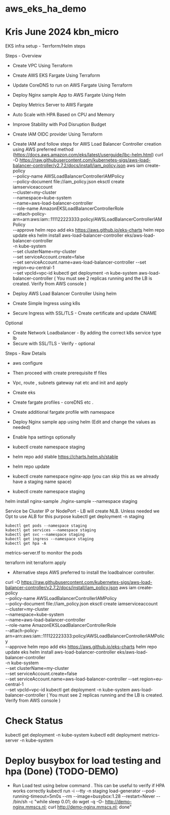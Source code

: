 # aws_eks_ha_demo 
# Kris June 2024 kbn_micro

EKS infra setup - Terrform/Helm steps

Steps - Overview

* Create VPC Using Terraform
* Create AWS EKS Fargate Using Terraform
* Update CoreDNS to run on AWS Fargate Using Terraform
* Deploy Nginx sample App to AWS Fargate Using Helm
* Deploy Metrics Server to AWS Fargate
* Auto Scale with HPA Based on CPU and Memory
* Improve Stability with Pod Disruption Budget
* Create IAM OIDC provider Using Terraform
* Create IAM and follow steps for AWS Load Balancer Controller creation using AWS preferred method (https://docs.aws.amazon.com/eks/latest/userguide/lbc-helm.html)
curl -O https://raw.githubusercontent.com/kubernetes-sigs/aws-load-balancer-controller/v2.7.2/docs/install/iam_policy.json
aws iam create-policy \
    --policy-name AWSLoadBalancerControllerIAMPolicy \
    --policy-document file://iam_policy.json
eksctl create iamserviceaccount \
  --cluster=my-cluster \
  --namespace=kube-system \
  --name=aws-load-balancer-controller \
  --role-name AmazonEKSLoadBalancerControllerRole \
  --attach-policy-arn=arn:aws:iam::111122223333:policy/AWSLoadBalancerControllerIAMPolicy \
  --approve
 helm repo add eks https://aws.github.io/eks-charts
 helm repo update eks
 helm install aws-load-balancer-controller eks/aws-load-balancer-controller \
  -n kube-system \
  --set clusterName=my-cluster \
  --set serviceAccount.create=false \
  --set serviceAccount.name=aws-load-balancer-controller 
  --set region=eu-central-1 \
  --set vpcId=vpc-id
 kubectl get deployment -n kube-system aws-load-balancer-controller ( You must see 2 replicas running and the LB is created. Verify from AWS console )

* Deploy AWS Load Balancer Controller Using helm
* Create Simple Ingress using k8s
* Secure Ingress with SSL/TLS - Create certificate and update CNAME

Optional 
* Create Network Loadbalancer - By adding the correct k8s service type lb 
* Secure with SSL/TLS - Verify - optional

Steps - Raw Details

*  aws configure 
*  Then proceed with create prerequisite tf files
*  Vpc, route , subnets gateway nat etc and init and apply
*  Create eks
*  Create fargate profiles - coreDNS etc . 
*  Create additional fargate profile with namespace
*  Deploy Nginx sample app using helm (Edit and change the values as needed)
*  Enable hpa settings optionally
*  kubectl create namespace staging
*  helm repo add stable https://charts.helm.sh/stable
*  helm repo update

*  kubectl create namespace nginx-app (you can skip this as we already have a staging name space)
*  kubectl create namespace staging

 helm install nginx-sample ./nginx-sample --namespace staging

 Service be Cluster IP or NodePort - LB will create NLB. Unless needed we Opt to use ALB for this purpose
 kubectl get deployment -n staging

  	kubectl get pods --namespace staging
 	kubectl get services --namespace staging
 	kubectl get svc --namespace staging
	kubectl get ingress --namespace staging
	kubectl get hpa -A


 metrics-server.tf to monitor the pods

 terraform init
 terraform apply

* Alternative steps AWS preferred to install the loadbalncer controller.
 
 curl -O https://raw.githubusercontent.com/kubernetes-sigs/aws-load-balancer-controller/v2.7.2/docs/install/iam_policy.json
 aws iam create-policy \
    --policy-name AWSLoadBalancerControllerIAMPolicy \
    --policy-document file://iam_policy.json
 eksctl create iamserviceaccount \
  --cluster=my-cluster \
  --namespace=kube-system \
  --name=aws-load-balancer-controller \
  --role-name AmazonEKSLoadBalancerControllerRole \
  --attach-policy-arn=arn:aws:iam::111122223333:policy/AWSLoadBalancerControllerIAMPolicy \
  --approve
 helm repo add eks https://aws.github.io/eks-charts
 helm repo update eks
 helm install aws-load-balancer-controller eks/aws-load-balancer-controller \
  -n kube-system \
  --set clusterName=my-cluster \
  --set serviceAccount.create=false \
  --set serviceAccount.name=aws-load-balancer-controller
  --set region=eu-central-1 \
  --set vpcId=vpc-id
 kubectl get deployment -n kube-system aws-load-balancer-controller ( You must see 2 replicas running and the LB is created. Verify from AWS console )

# Check Status
kubectl get deployment -n kube-system
kubectl edit deployment metrics-server -n kube-system

# Deploy busybox for load testing and hpa (Done) (TODO-DEMO)

* Run Load test using below command . This can be useful to verify if HPA works correctly
kubectl run -i --tty -n staging load-generator --pod-running-timeout=5m0s --rm --image=busybox:1.28 --restart=Never -- /bin/sh -c "while sleep 0.01; do wget -q -O- http://demo-nginx.mmscs.nl; curl http://demo-nginx.mmscs.nl;  done"

